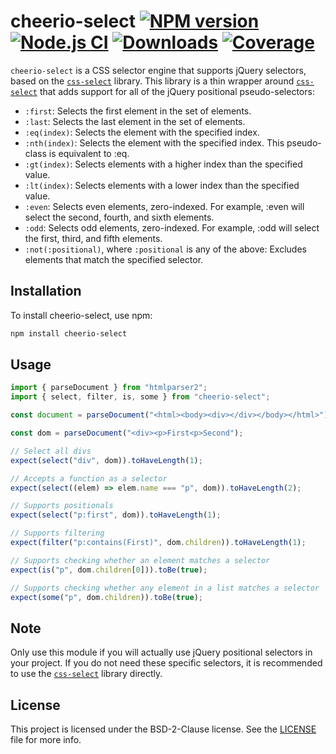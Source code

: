# cheerio-select [![NPM version](https://img.shields.io/npm/v/cheerio-select.svg)](https://npmjs.org/package/cheerio-select) [![Node.js CI](https://github.com/cheeriojs/cheerio-select/actions/workflows/nodejs-test.yml/badge.svg)](https://github.com/cheeriojs/cheerio-select/actions/workflows/nodejs-test.yml) [![Downloads](https://img.shields.io/npm/dm/cheerio-select.svg)](https://npmjs.org/package/cheerio-select) [![Coverage](https://coveralls.io/repos/cheeriojs/cheerio-select/badge.svg?branch=master)](https://coveralls.io/r/cheeriojs/cheerio-select)

`cheerio-select` is a CSS selector engine that supports jQuery selectors, based
on the [`css-select`](https://github.com/fb55/css-select) library. This library
is a thin wrapper around [`css-select`](https://github.com/fb55/css-select) that
adds support for all of the jQuery positional pseudo-selectors:

-   `:first`: Selects the first element in the set of elements.
-   `:last`: Selects the last element in the set of elements.
-   `:eq(index)`: Selects the element with the specified index.
-   `:nth(index)`: Selects the element with the specified index. This
    pseudo-class is equivalent to :eq.
-   `:gt(index)`: Selects elements with a higher index than the specified value.
-   `:lt(index)`: Selects elements with a lower index than the specified value.
-   `:even`: Selects even elements, zero-indexed. For example, :even will select
    the second, fourth, and sixth elements.
-   `:odd`: Selects odd elements, zero-indexed. For example, :odd will select
    the first, third, and fifth elements.
-   `:not(:positional)`, where `:positional` is any of the above: Excludes
    elements that match the specified selector.

## Installation

To install cheerio-select, use npm:

```bash
npm install cheerio-select
```

## Usage

```js
import { parseDocument } from "htmlparser2";
import { select, filter, is, some } from "cheerio-select";

const document = parseDocument("<html><body><div></div></body></html>");

const dom = parseDocument("<div><p>First<p>Second");

// Select all divs
expect(select("div", dom)).toHaveLength(1);

// Accepts a function as a selector
expect(select((elem) => elem.name === "p", dom)).toHaveLength(2);

// Supports positionals
expect(select("p:first", dom)).toHaveLength(1);

// Supports filtering
expect(filter("p:contains(First)", dom.children)).toHaveLength(1);

// Supports checking whether an element matches a selector
expect(is("p", dom.children[0])).toBe(true);

// Supports checking whether any element in a list matches a selector
expect(some("p", dom.children)).toBe(true);
```

## Note

Only use this module if you will actually use jQuery positional selectors in
your project. If you do not need these specific selectors, it is recommended to
use the [`css-select`](https://github.com/fb55/css-select) library directly.

## License

This project is licensed under the BSD-2-Clause license. See the
[LICENSE](LICENSE) file for more info.
